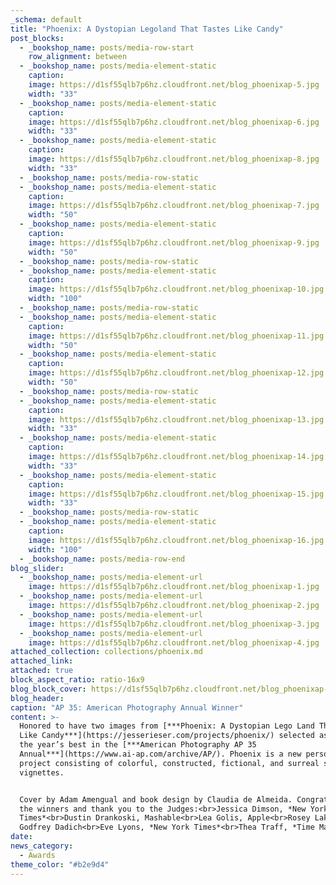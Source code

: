 ```yaml
---
_schema: default
title: "Phoenix: A Dystopian Legoland That Tastes Like Candy"
post_blocks:
  - _bookshop_name: posts/media-row-start
    row_alignment: between
  - _bookshop_name: posts/media-element-static
    caption:
    image: https://d1sf55qlb7p6hz.cloudfront.net/blog_phoenixap-5.jpg
    width: "33"
  - _bookshop_name: posts/media-element-static
    caption:
    image: https://d1sf55qlb7p6hz.cloudfront.net/blog_phoenixap-6.jpg
    width: "33"
  - _bookshop_name: posts/media-element-static
    caption:
    image: https://d1sf55qlb7p6hz.cloudfront.net/blog_phoenixap-8.jpg
    width: "33"
  - _bookshop_name: posts/media-row-static
  - _bookshop_name: posts/media-element-static
    caption:
    image: https://d1sf55qlb7p6hz.cloudfront.net/blog_phoenixap-7.jpg
    width: "50"
  - _bookshop_name: posts/media-element-static
    caption:
    image: https://d1sf55qlb7p6hz.cloudfront.net/blog_phoenixap-9.jpg
    width: "50"
  - _bookshop_name: posts/media-row-static
  - _bookshop_name: posts/media-element-static
    caption:
    image: https://d1sf55qlb7p6hz.cloudfront.net/blog_phoenixap-10.jpg
    width: "100"
  - _bookshop_name: posts/media-row-static
  - _bookshop_name: posts/media-element-static
    caption:
    image: https://d1sf55qlb7p6hz.cloudfront.net/blog_phoenixap-11.jpg
    width: "50"
  - _bookshop_name: posts/media-element-static
    caption:
    image: https://d1sf55qlb7p6hz.cloudfront.net/blog_phoenixap-12.jpg
    width: "50"
  - _bookshop_name: posts/media-row-static
  - _bookshop_name: posts/media-element-static
    caption:
    image: https://d1sf55qlb7p6hz.cloudfront.net/blog_phoenixap-13.jpg
    width: "33"
  - _bookshop_name: posts/media-element-static
    caption:
    image: https://d1sf55qlb7p6hz.cloudfront.net/blog_phoenixap-14.jpg
    width: "33"
  - _bookshop_name: posts/media-element-static
    caption:
    image: https://d1sf55qlb7p6hz.cloudfront.net/blog_phoenixap-15.jpg
    width: "33"
  - _bookshop_name: posts/media-row-static
  - _bookshop_name: posts/media-element-static
    caption:
    image: https://d1sf55qlb7p6hz.cloudfront.net/blog_phoenixap-16.jpg
    width: "100"
  - _bookshop_name: posts/media-row-end
blog_slider:
  - _bookshop_name: posts/media-element-url
    image: https://d1sf55qlb7p6hz.cloudfront.net/blog_phoenixap-1.jpg
  - _bookshop_name: posts/media-element-url
    image: https://d1sf55qlb7p6hz.cloudfront.net/blog_phoenixap-2.jpg
  - _bookshop_name: posts/media-element-url
    image: https://d1sf55qlb7p6hz.cloudfront.net/blog_phoenixap-3.jpg
  - _bookshop_name: posts/media-element-url
    image: https://d1sf55qlb7p6hz.cloudfront.net/blog_phoenixap-4.jpg
attached_collection: collections/phoenix.md
attached_link:
attached: true
block_aspect_ratio: ratio-16x9
blog_block_cover: https://d1sf55qlb7p6hz.cloudfront.net/blog_phoenixap-3b-cover.jpg
blog_header:
caption: "AP 35: American Photography Annual Winner"
content: >-
  Honored to have two images from [***Phoenix: A Dystopian Lego Land That Tastes
  Like Candy***](https://jesserieser.com/projects/phoenix/) selected as one of
  the year’s best in the [***American Photography AP 35
  Annual***](https://www.ai-ap.com/archive/AP/). Phoenix is a new personal
  project consisting of colorful, constructed, fictional, and surreal suburban
  vignettes.


  Cover by Adam Amengual and book design by Claudia de Almeida. Congrats to all
  the winners and thank you to the Judges:<br>Jessica Dimson, *New York
  Times*<br>Dustin Drankoski, Mashable<br>Lea Golis, Apple<br>Rosey Lakos,
  Godfrey Dadich<br>Eve Lyons, *New York Times*<br>Thea Traff, *Time Magazine*
date:
news_category:
  - Awards
theme_color: "#b2e9d4"
---
```

